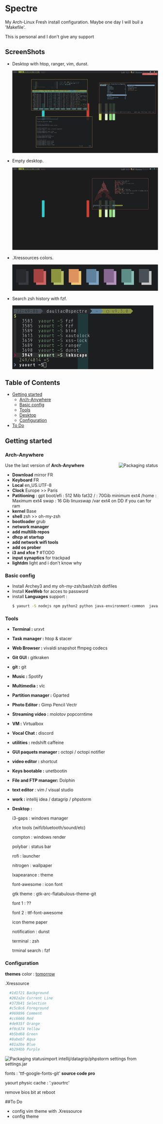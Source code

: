 # Spectre

My Arch-Linux Fresh install configuration. Maybe one day I will buil a 'Makefile'.

This is personal and I don't give any support

## ScreenShots
- Desktop with htop, ranger, vim, dunst.

	![desktop](https://github.com/Dauliac/Spectre/blob/master/illustrations/desktop2.png)
	
- Empty desktop.

	![desktop](https://github.com/Dauliac/Spectre/blob/master/illustrations/desktop.png)

- .Xressources colors.

	![color](https://github.com/Dauliac/Spectre/blob/master/illustrations/color.png)
	
- Search zsh history with fzf.

	![fzf](https://github.com/Dauliac/Spectre/blob/master/illustrations/fzf.png)

## Table of Contents

* [Getting started](#getting-started)
  * [Arch-Anywhere](#arch-anywhere)
  * [Basic config](#basic)
  * [Tools](#tools)
  * [Desktop](#desktop)
  * [Configuration](#configuration)
* [To Do](#todo)

## Getting started

### Arch-Anywhere
Use the last version of **Arch-Anywhere**
<a href="https://arch-anywhere.org">
    <img src="https://arch-anywhere.org/images/arch-anywhere-floyd.jpg" alt="Packaging status" align="right">
</a>
- **Download** mirror FR
- **Keyboard** FR
- **Local** en_US.UTF-8
- **Clock** Europe >> Paris
- **Patitioning** :
		gpt
		boot/efi : 512 Mib fat32
		/ : 70Gib minimum ext4
		/home : Maximum ext4
		swap : 16 Gib linuxswap
		/var ext4 on DD if you can for ram
- **kernel** Base
- **shell** zsh >> oh-my-zsh
- **bootloader** grub
- **network manager**
- **add multilib repos**
- **dhcp at startup**
- **add network wifi tools**
- **add os prober**
- **i3 and xfce ?** #TODO
- **input synaptics** for trackpad
- **lightdm** light and i don't know why

### Basic config

- Install Archey3 and my oh-my-zsh/bash/zsh dotfiles
- Install **KeeWeb** for acces to password
- install **Languages** support :
	~~~ sh
	$ yaourt -S nodejs npm python2 python java-environment-common  java-runtime-common pepper-flash php zsh-completions zsh-autosuggestion git'
	~~~

### Tools

- **Terminal :** urxvt
- **Task manager :** htop & stacer
- **Web Browser :** vivaldi snapshot ffmpeg codecs
- **Git GUI :** gitkraken
- **git :** git
- **Music :** Spotify
- **Multimedia :** vlc
- **Partition manager :** Gparted
- **Photo Editor :** Gimp Pencil Vectr
- **Streaming video :** molotov popcorntime
- **VM :** Virtualbox
- **Vocal Chat :** discord
- **utilities :** redshift caffeine
- **GUI paquets manager :** octopi / octopi notifier
- **video editor :** shortcut
- **Keys bootable :** unetbootin
- **File and FTP manager:** Dolphin
- **text editor** : vim / visual studio
- **work :** intellij idea / datagrip / phpstorm
- **Desktop :**

	i3-gaps : windows manager

	xfce tools (wifi/bluetooth/sound/etc)

	compton : windows render

	polybar : status bar

	rofi : launcher

	nitrogen : wallpaper

	lxapearance : theme

	font-awesome : icon font

	gtk theme : gtk-arc-flatabulous-theme-git

	font 1 : ??

	font 2 : ttf-font-awesome

	icon theme paper

	notification : dunst

	terminal : zsh

	trminal search : fzf



### Configuration
**themes**
color : <a href="https://github.com/chriskempson/tomorrow-theme" >tomorrow</a>

.Xressource
  ~~~ sh
	#1d1f21 Background
	#282a2e Current Line
	#373b41 Selection
	#c5c8c6 Foreground
	#969896 Comment
	#cc6666 Red
	#de935f Orange
	#f0c674 Yellow
	#b5bd68 Green
	#8abeb7 Aqua
	#81a2be Blue
	#b294bb Purple
~~~
<img src="illustrations/colo.png" alt="Packaging status" align="left">

import intellij/datagrip/phpstorm settings from settings.jar

fonts : 'ttf-google-fonts-git' **source code pro**

yaourt physic cache : '.yaourtrc'

remove bios bit at reboot

##To Do
- config vim theme with .Xressource
- config theme
